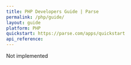 ```yaml
---
title: PHP Developers Guide | Parse
permalink: /php/guide/
layout: guide
platform: PHP
quickstart: https://parse.com/apps/quickstart
api_reference: 
---
```


Not implemented
